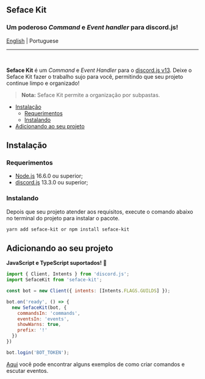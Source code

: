 ## Seface Kit
### Um poderoso _Command_ e _Event handler_ para discord.js!
[English](./../README.md) | Portuguese

---
<br/>

**Seface Kit** é um _Command_ e _Event Handler_ para o [discord.js v13](https://github.com/discordjs/discord.js/releases/tag/13.0.0). Deixe o Seface Kit fazer o trabalho sujo para você, permitindo que seu projeto continue limpo e organizado!

> **Nota:** Seface Kit permite a organização por subpastas.

- [Instalação](#instalação)
  - [Requerimentos](#requerimentos)
  - [Instalando](#instalando)
- [Adicionando ao seu projeto](#adicionando-ao-seu-projeto)

## Instalação
### Requerimentos
  * [Node.js](https://nodejs.org/en/) 16.6.0 ou superior;
  * [discord.js](https://discord.js.org/) 13.3.0 ou superior;

### Instalando
Depois que seu projeto atender aos requisitos, execute o comando abaixo no terminal do projeto para instalar o pacote.

```sh
yarn add seface-kit or npm install seface-kit
```

## Adicionando ao seu projeto
**JavaScript e TypeScript suportados!** 🎉

```js
import { Client, Intents } from 'discord.js';
import SefaceKit from 'seface-kit';

const bot = new Client({ intents: [Intents.FLAGS.GUILDS] });

bot.on('ready', () => {
  new SefaceKit(bot, {
    commandsIn: 'commands',
    eventsIn: 'events',
    showWarns: true,
    prefix: '!'
  })
})

bot.login('BOT_TOKEN');
```
[Aqui](./examples) você pode encontrar alguns exemplos de como criar comandos e escutar eventos.
